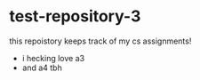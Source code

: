 # test-repository-3

this repoistory keeps track of my cs assignments!
- i hecking love a3
- and a4 tbh
